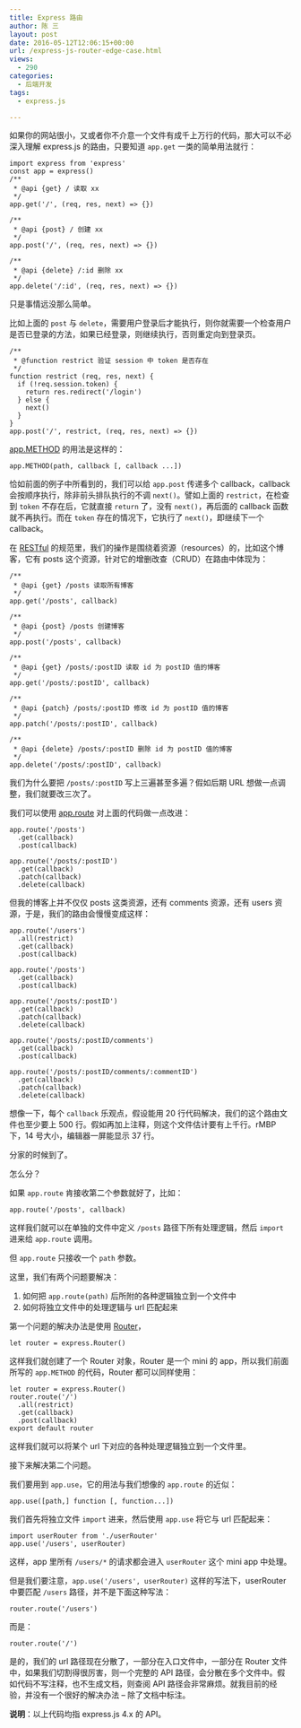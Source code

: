 ```yaml
---
title: Express 路由
author: 陈 三
layout: post
date: 2016-05-12T12:06:15+00:00
url: /express-js-router-edge-case.html
views:
  - 290
categories:
  - 后端开发
tags:
  - express.js

---
```

如果你的网站很小，又或者你不介意一个文件有成千上万行的代码，那大可以不必深入理解 express.js 的路由，只要知道 `app.get` 一类的简单用法就行：

    import express from 'express'
    const app = express()
    /**
     * @api {get} / 读取 xx
     */
    app.get('/', (req, res, next) => {})
    
    /**
     * @api {post} / 创建 xx
     */
    app.post('/', (req, res, next) => {})
    
    /**
     * @api {delete} /:id 删除 xx
     */
    app.delete('/:id', (req, res, next) => {})
    

只是事情远没那么简单。

比如上面的 `post` 与 `delete`，需要用户登录后才能执行，则你就需要一个检查用户是否已登录的方法，如果已经登录，则继续执行，否则重定向到登录页。

    /**
     * @function restrict 验证 session 中 token 是否存在
     */
    function restrict (req, res, next) {
      if (!req.session.token) {
        return res.redirect('/login')
      } else {
        next()
      }
    }
    app.post('/', restrict, (req, res, next) => {})
    

[app.METHOD][1] 的用法是这样的：

    app.METHOD(path, callback [, callback ...])
    

恰如前面的例子中所看到的，我们可以给 `app.post` 传递多个 callback，callback 会按顺序执行，除非前头排队执行的不调 `next()`。譬如上面的 `restrict`，在检查到 `token` 不存在后，它就直接 `return` 了，没有 `next()`，再后面的 callback 函数就不再执行。而在 `token` 存在的情况下，它执行了 `next()`，即继续下一个 callback。

在 [RESTful][2] 的规范里，我们的操作是围绕着资源（resources）的，比如这个博客，它有 posts 这个资源，针对它的增删改查（CRUD）在路由中体现为：

    /**
     * @api {get} /posts 读取所有博客
     */
    app.get('/posts', callback)
    
    /**
     * @api {post} /posts 创建博客
     */
    app.post('/posts', callback)
    
    /**
     * @api {get} /posts/:postID 读取 id 为 postID 值的博客
     */
    app.get('/posts/:postID', callback)
    
    /**
     * @api {patch} /posts/:postID 修改 id 为 postID 值的博客
     */
    app.patch('/posts/:postID', callback)
    
    /**
     * @api {delete} /posts/:postID 删除 id 为 postID 值的博客
     */
    app.delete('/posts/:postID', callback)
    

我们为什么要把 `/posts/:postID` 写上三遍甚至多遍？假如后期 URL 想做一点调整，我们就要改三次了。

我们可以使用 [app.route][3] 对上面的代码做一点改进：

    app.route('/posts')
      .get(callback)
      .post(callback)
    
    app.route('/posts/:postID')
      .get(callback)
      .patch(callback)
      .delete(callback)
    

但我的博客上并不仅仅 posts 这类资源，还有 comments 资源，还有 users 资源，于是，我们的路由会慢慢变成这样：

    app.route('/users')
      .all(restrict)
      .get(callback)
      .post(callback)
    
    app.route('/posts')
      .get(callback)
      .post(callback)
    
    app.route('/posts/:postID')
      .get(callback)
      .patch(callback)
      .delete(callback)
    
    app.route('/posts/:postID/comments')
      .get(callback)
      .post(callback)
    
    app.route('/posts/:postID/comments/:commentID')
      .get(callback)
      .patch(callback)
      .delete(callback)
    

想像一下，每个 `callback` 乐观点，假设能用 20 行代码解决，我们的这个路由文件也至少要上 500 行。假如再加上注释，则这个文件估计要有上千行。rMBP 下，14 号大小，编辑器一屏能显示 37 行。

分家的时候到了。

怎么分？

如果 `app.route` 肯接收第二个参数就好了，比如：

    app.route('/posts', callback)
    

这样我们就可以在单独的文件中定义 `/posts` 路径下所有处理逻辑，然后 `import` 进来给 `app.route` 调用。

但 `app.route` 只接收一个 `path` 参数。

这里，我们有两个问题要解决：

  1. 如何把 `app.route(path)` 后所附的各种逻辑独立到一个文件中
  2. 如何将独立文件中的处理逻辑与 url 匹配起来

第一个问题的解决办法是使用 [Router][4]，

    let router = express.Router()
    

这样我们就创建了一个 Router 对象，Router 是一个 mini 的 app，所以我们前面所写的 `app.METHOD` 的代码，Router 都可以同样使用：

    let router = express.Router()
    router.route('/')
      .all(restrict)
      .get(callback)
      .post(callback)
    export default router
    

这样我们就可以将某个 url 下对应的各种处理逻辑独立到一个文件里。

接下来解决第二个问题。

我们要用到 `app.use`，它的用法与我们想像的 `app.route` 的近似：

    app.use([path,] function [, function...])
    

我们首先将独立文件 `import` 进来，然后使用 `app.use` 将它与 url 匹配起来：

    import userRouter from './userRouter'
    app.use('/users', userRouter)
    

这样，app 里所有 `/users/*` 的请求都会进入 `userRouter` 这个 mini app 中处理。

但是我们要注意，`app.use('/users', userRouter)` 这样的写法下，userRouter 中要匹配 `/users` 路径，并不是下面这种写法：

    router.route('/users')
    

而是：

    router.route('/')
    

是的，我们的 url 路径现在分散了，一部分在入口文件中，一部分在 Router 文件中，如果我们切割得很厉害，则一个完整的 API 路径，会分散在多个文件中。假如代码不写注释，也不生成文档，则查阅 API 路径会非常麻烦。就我目前的经验，并没有一个很好的解决办法 &#8211; 除了文档中标注。

**说明**：以上代码均指 express.js 4.x 的 API。

 [1]: http://expressjs.com/en/api.html#app.METHOD
 [2]: https://en.wikipedia.org/wiki/Representational_state_transfer
 [3]: http://expressjs.com/en/api.html#app.route
 [4]: http://expressjs.com/en/api.html#router